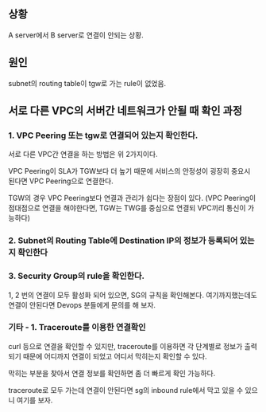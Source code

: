 ## 상황
A server에서 B server로 연결이 안되는 상황. 

## 원인
subnet의 routing table이 tgw로 가는 rule이 없었음. 

## 서로 다른 VPC의 서버간 네트워크가 안될 때 확인 과정
### 1. VPC Peering 또는 tgw로 연결되어 있는지 확인한다. 
서로 다른 VPC간 연결을 하는 방법은 위 2가지이다.

VPC Peering이 SLA가 TGW보다 더 높기 때문에 서비스의 안정성이 굉장히 중요시 된다면 VPC Peering으로 연결한다.

TGW의 경우 VPC Peering보다 연결과 관리가 쉽다는 장점이 있다. (VPC Peering이 점대점으로 연결을 해야한다면, TGW는 TWG를 중심으로 연결되 VPC끼리 통신이 가능하다)

### 2. Subnet의 Routing Table에 Destination IP의 정보가 등록되어 있는지 확인한다

### 3. Security Group의 rule을 확인한다. 
1, 2 번의 연결이 모두 활성화 되어 있으면, SG의 규칙을 확인해본다. 여기까지했는데도 연결이 안된다면 Devops 분들에게 문의를 해 보자. 

### 기타 - 1. Traceroute를 이용한 연결확인
curl 등으로 연결을 확인할 수 있지만, traceroute를 이용하면 각 단계별로 정보가 출력되기 때문에 어디까지 연결이 되었고 어디서 막히는지 확인할 수 있다. 

막히는 부분을 찾아서 연결 정보를 확인하면 좀 더 빠르게 확인 가능하다. 

traceroute로 모두 가는데 연결이 안된다면 sg의 inbound rule에서 막고 있을 수 있으니 여기를 보자. 